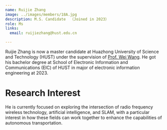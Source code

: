 ```yaml
---
name: Ruijie Zhang
image: ../images/members/18A.jpg
description: M.S. Candidate  （Joined in 2023）
role: Ms
links:
  email: ruijiezhang@hust.edu.cn

---
```


Ruijie Zhang is now a master candidate at Huazhong University of Science and Technology (HUST) under the supervision of [Prof. Wei Wang](https://eic.hust.edu.cn/professor/wangwei/index.html). He got his bachelor degree at School of Electronic Information and Communications (EIC) of HUST in major of electronic information engineering at 2023.

Research Interest
======

He is currently focused on exploring the intersection of radio frequency wireless technology, artificial intelligence, and SLAM, with a particular interest in how these fields can work together to enhance the capabilities of autonomous transportation.

